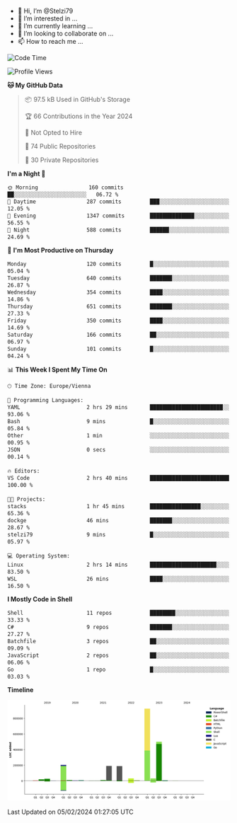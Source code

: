 - 👋 Hi, I’m @Stelzi79
- 👀 I’m interested in ...
- 🌱 I’m currently learning ...
- 💞️ I’m looking to collaborate on ...
- 📫 How to reach me ...

<!--START_SECTION:waka-->
![Code Time](http://img.shields.io/badge/Code%20Time-940%20hrs%2028%20mins-blue)

![Profile Views](http://img.shields.io/badge/Profile%20Views-0-blue)

**🐱 My GitHub Data** 

> 📦 97.5 kB Used in GitHub's Storage 
 > 
> 🏆 66 Contributions in the Year 2024
 > 
> 🚫 Not Opted to Hire
 > 
> 📜 74 Public Repositories 
 > 
> 🔑 30 Private Repositories 
 > 
**I'm a Night 🦉** 

```text
🌞 Morning                160 commits         ██░░░░░░░░░░░░░░░░░░░░░░░   06.72 % 
🌆 Daytime                287 commits         ███░░░░░░░░░░░░░░░░░░░░░░   12.05 % 
🌃 Evening                1347 commits        ██████████████░░░░░░░░░░░   56.55 % 
🌙 Night                  588 commits         ██████░░░░░░░░░░░░░░░░░░░   24.69 % 
```
📅 **I'm Most Productive on Thursday** 

```text
Monday                   120 commits         █░░░░░░░░░░░░░░░░░░░░░░░░   05.04 % 
Tuesday                  640 commits         ███████░░░░░░░░░░░░░░░░░░   26.87 % 
Wednesday                354 commits         ████░░░░░░░░░░░░░░░░░░░░░   14.86 % 
Thursday                 651 commits         ███████░░░░░░░░░░░░░░░░░░   27.33 % 
Friday                   350 commits         ████░░░░░░░░░░░░░░░░░░░░░   14.69 % 
Saturday                 166 commits         ██░░░░░░░░░░░░░░░░░░░░░░░   06.97 % 
Sunday                   101 commits         █░░░░░░░░░░░░░░░░░░░░░░░░   04.24 % 
```


📊 **This Week I Spent My Time On** 

```text
🕑︎ Time Zone: Europe/Vienna

💬 Programming Languages: 
YAML                     2 hrs 29 mins       ███████████████████████░░   93.06 % 
Bash                     9 mins              █░░░░░░░░░░░░░░░░░░░░░░░░   05.84 % 
Other                    1 min               ░░░░░░░░░░░░░░░░░░░░░░░░░   00.95 % 
JSON                     0 secs              ░░░░░░░░░░░░░░░░░░░░░░░░░   00.14 % 

🔥 Editors: 
VS Code                  2 hrs 40 mins       █████████████████████████   100.00 % 

🐱‍💻 Projects: 
stacks                   1 hr 45 mins        ████████████████░░░░░░░░░   65.36 % 
dockge                   46 mins             ███████░░░░░░░░░░░░░░░░░░   28.67 % 
stelzi79                 9 mins              █░░░░░░░░░░░░░░░░░░░░░░░░   05.97 % 

💻 Operating System: 
Linux                    2 hrs 14 mins       █████████████████████░░░░   83.50 % 
WSL                      26 mins             ████░░░░░░░░░░░░░░░░░░░░░   16.50 % 
```

**I Mostly Code in Shell** 

```text
Shell                    11 repos            ████████░░░░░░░░░░░░░░░░░   33.33 % 
C#                       9 repos             ███████░░░░░░░░░░░░░░░░░░   27.27 % 
Batchfile                3 repos             ██░░░░░░░░░░░░░░░░░░░░░░░   09.09 % 
JavaScript               2 repos             ██░░░░░░░░░░░░░░░░░░░░░░░   06.06 % 
Go                       1 repo              █░░░░░░░░░░░░░░░░░░░░░░░░   03.03 % 
```



**Timeline**

![Lines of Code chart](https://raw.githubusercontent.com/Stelzi79/Stelzi79/main/assets/bar_graph.png)


 Last Updated on 05/02/2024 01:27:05 UTC
<!--END_SECTION:waka-->

<!---
Stelzi79/Stelzi79 is a ✨ special ✨ repository because its `README.md` (this file) appears on your GitHub profile.
You can click the Preview link to take a look at your changes.
--->
